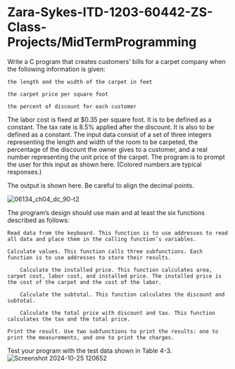 # Zara-Sykes-ITD-1203-60442-ZS-Class-Projects/MidTermProgramming

Write a C program that creates customers’ bills for a carpet company when the following information is given:

    the length and the width of the carpet in feet

    the carpet price per square foot

    the percent of discount for each customer

The labor cost is fixed at $0.35 per square foot. It is to be defined as a constant. The tax rate is 8.5% applied after the discount. It is also to be defined as a constant. The input data consist of a set of three integers representing the length and width of the room to be carpeted, the percentage of the discount the owner gives to a customer, and a real number representing the unit price of the carpet. The program is to prompt the user for this input as shown here. (Colored numbers are typical responses.)

The output is shown here. Be careful to align the decimal points.

![06134_ch04_dc_90-t2](https://github.com/user-attachments/assets/4fbecbbe-2358-48ec-a110-2b6b6922a791)

The program’s design should use main and at least the six functions described as follows:

    Read data from the keyboard. This function is to use addresses to read all data and place them in the calling function’s variables.

    Calculate values. This function calls three subfunctions. Each function is to use addresses to store their results.

        Calculate the installed price. This function calculates area, carpet cost, labor cost, and installed price. The installed price is the cost of the carpet and the cost of the labor.

        Calculate the subtotal. This function calculates the discount and subtotal.

        Calculate the total price with discount and tax. This function calculates the tax and the total price.

    Print the result. Use two subfunctions to print the results: one to print the measurements, and one to print the charges.

Test your program with the test data shown in Table 4-3.
![Screenshot 2024-10-25 120652](https://github.com/user-attachments/assets/9e81070c-5c53-4ddf-a9a7-202e061b522b)
